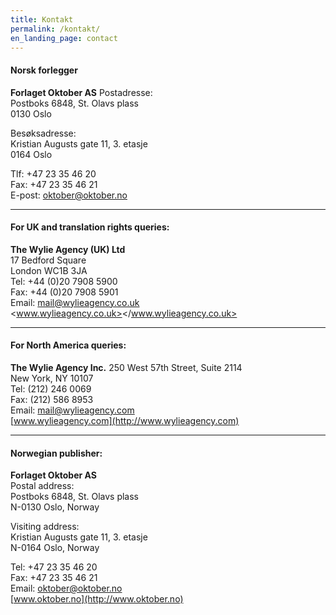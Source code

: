 ```yaml
---
title: Kontakt
permalink: /kontakt/
en_landing_page: contact
---
```

#### Norsk forlegger  

**Forlaget Oktober AS**
Postadresse:  
Postboks 6848, St. Olavs plass  
0130 Oslo  

Besøksadresse:  
Kristian Augusts gate 11, 3\. etasje  
0164 Oslo  

Tlf: +47 23 35 46 20  
Fax: +47 23 35 46 21  
E-post: [oktober@oktober.no](mailto:oktober@oktober.no)  

* * *

#### For UK and translation rights queries:

**The Wylie Agency (UK) Ltd**  
17 Bedford Square  
London WC1B 3JA  
Tel: +44 (0)20 7908 5900  
Fax: +44 (0)20 7908 5901  
Email: [mail@wylieagency.co.uk](mailto:mail@wylieagency.co.uk)  
<www.wylieagency.co.uk></www.wylieagency.co.uk>

* * *

#### For North America queries:

**The Wylie Agency Inc.**
250 West 57th Street, Suite 2114  
New York, NY 10107  
Tel: (212) 246 0069  
Fax: (212) 586 8953  
Email: [mail@wylieagency.com](mailto:mail@wylieagency.com)  
[www.wylieagency.com](http://www.wylieagency.com)  

* * *

#### Norwegian publisher:

**Forlaget Oktober AS**  
Postal address:  
Postboks 6848, St. Olavs plass  
N-0130 Oslo, Norway  

Visiting address:  
Kristian Augusts gate 11, 3\. etasje  
N-0164 Oslo, Norway  

Tel: +47 23 35 46 20  
Fax: +47 23 35 46 21  
Email: [oktober@oktober.no](mailto:oktober@oktober.no)  
[www.oktober.no](http://www.oktober.no)
